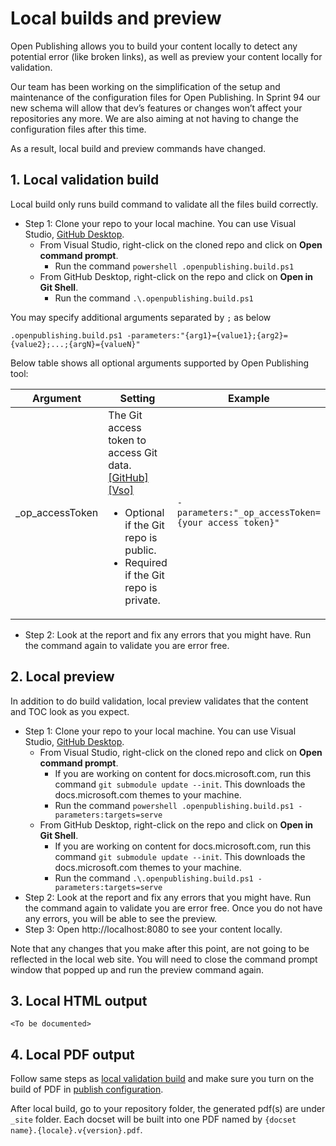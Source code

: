 # Local builds and preview
Open Publishing allows you to build your content locally to detect any potential error (like broken links), as well as preview your content locally for validation. 

Our team has been working on the simplification of the setup and maintenance of the configuration files for Open Publishing. In Sprint 94 our new schema will allow that dev’s features or changes won’t affect your repositories any more. We are also aiming at not having to change the configuration files after this time.

As a result, local build and preview commands have changed. 

## 1. <a name="local-build"></a>Local validation build 
Local build only runs build command to validate all the files build correctly. 
* Step 1: Clone your repo to your local machine. You can use Visual Studio, [GitHub Desktop](https://desktop.github.com/).
    * From Visual Studio, right-click on the cloned repo and click on **Open command prompt**.
        * Run the command `powershell .openpublishing.build.ps1`    
    * From GitHub Desktop, right-click on the repo and click on **Open in Git Shell**.
        * Run the command `.\.openpublishing.build.ps1`

You may specify additional arguments separated by `;` as below

`.openpublishing.build.ps1 -parameters:"{arg1}={value1};{arg2}={value2};...;{argN}={valueN}"`

Below table shows all optional arguments supported by Open Publishing tool:

| Argument | Setting | Example |
| -------- | ------- | ------- |
| _op_accessToken | The Git access token to access Git data. [[GitHub]](https://help.github.com/articles/creating-an-access-token-for-command-line-use/) [[Vso]](https://www.visualstudio.com/en-us/get-started/setup/use-personal-access-tokens-to-authenticate)  <ul><li>Optional if the Git repo is public.</li><li>Required if the Git repo is private.</li></ul> | `-parameters:"_op_accessToken={your access token}" ` | 

* Step 2: Look at the report and fix any errors that you might have. Run the command again to validate you are error free. 

## 2. Local preview
In addition to do build validation, local preview validates that the content and TOC look as you expect. 

* Step 1: Clone your repo to your local machine. You can use Visual Studio, [GitHub Desktop](https://desktop.github.com/).
    * From Visual Studio, right-click on the cloned repo and click on **Open command prompt**.
        * If you are working on content for docs.microsoft.com, run this command `git submodule update --init`. This downloads the docs.microsoft.com themes to your machine.
        * Run the command `powershell .openpublishing.build.ps1 -parameters:targets=serve`    
    * From GitHub Desktop, right-click on the repo and click on **Open in Git Shell**.
        * If you are working on content for docs.microsoft.com, run this command `git submodule update --init`. This downloads the docs.microsoft.com themes to your machine.
        * Run the command `.\.openpublishing.build.ps1 -parameters:targets=serve`
* Step 2: Look at the report and fix any errors that you might have. Run the command again to validate you are error free. Once you do not have any errors, you will be able to see the preview. 
* Step 3: Open http://localhost:8080 to see your content locally.

Note that any changes that you make after this point, are not going to be reflected in the local web site. You will need to close the command prompt window that popped up and run the preview command again.

## 3. Local HTML output
`<To be documented>`

## 4. <a name="local-pdf"></a>Local PDF output
Follow same steps as [local validation build](#local-build) and make sure you turn on the build of PDF in [publish configuration](publish-configuration.md#publish-config-need_generate_pdf).

After local build, go to your repository folder, the generated pdf(s) are under `_site` folder. Each docset will be built into one PDF named by `{docset name}.{locale}.v{version}.pdf`.
